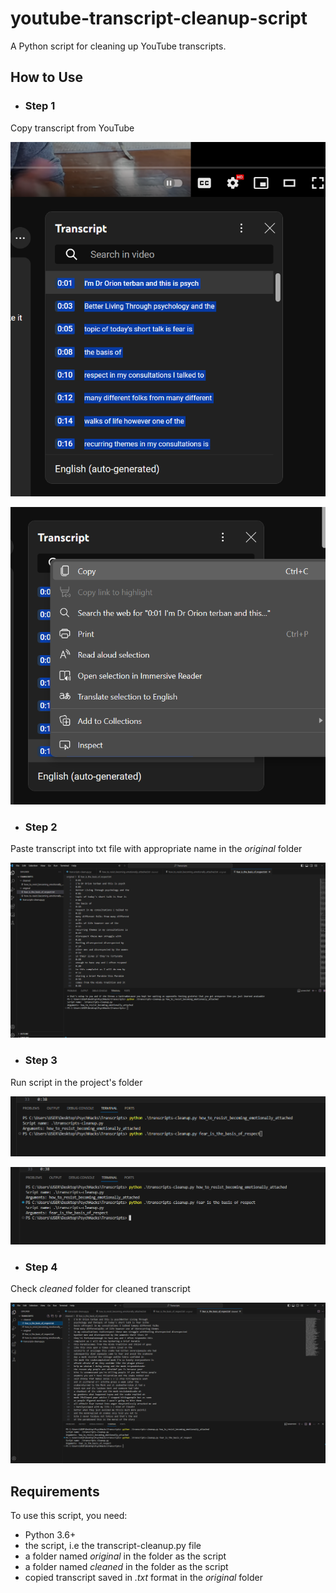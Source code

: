 # youtube-transcript-cleanup-script
A Python script for cleaning up YouTube transcripts.

## How to Use
- ### Step 1
Copy transcript from YouTube

![Alt text](./readme-images/image.png)

![Alt text](./readme-images/image-1.png)

- ### Step 2
Paste transcript into txt file with appropriate name in the *original* folder

![Alt text](./readme-images/image-2.png)

- ### Step 3
Run script in the project's folder

![Alt text](./readme-images/image-3.png)

![Alt text](./readme-images/image-4.png)

- ### Step 4
Check *cleaned* folder for cleaned transcript

![Alt text](./readme-images/image-5.png)

## Requirements
To use this script, you need:
- Python 3.6+
- the script, i.e the transcript-cleanup.py file
- a folder named *original* in the folder as the script
- a folder named *cleaned* in the folder as the script
- copied transcript saved in *.txt* format in the *original* folder

